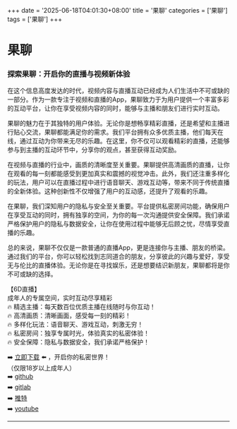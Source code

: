 +++
date = '2025-06-18T04:01:30+08:00'
title = '果聊'
categories = ['果聊']
tags = ['果聊']
+++

# 果聊

### 探索果聊：开启你的直播与视频新体验

在这个信息高度发达的时代，视频内容与直播互动已经成为人们生活中不可或缺的一部分。作为一款专注于视频和直播的App，果聊致力于为用户提供一个丰富多彩的互动平台，让你在享受视频内容的同时，能够与主播和朋友们进行实时互动。

果聊的魅力在于其独特的用户体验。无论你是想畅享精彩直播，还是希望和主播进行贴心交流，果聊都能满足你的需求。我们平台拥有众多优质主播，他们每天在线，通过互动为你带来无尽的乐趣。在这里，你不仅可以观看精彩的直播，还能够参与到主播的互动环节中，分享你的观点，甚至获得互动奖励。

在视频与直播的行业中，画质的清晰度至关重要。果聊提供高清画质的直播，让你在观看的每一刻都能感受到更加真实和震撼的视觉冲击。此外，我们还注重多样化的玩法，用户可以在直播过程中进行语音聊天、游戏互动等，带来不同于传统直播的全新体验。这种创新性不仅增强了用户的互动感，还提升了观看的乐趣。

在果聊，我们深知用户的隐私与安全至关重要。平台提供私密房间功能，确保用户在享受互动的同时，拥有独享的空间，为你的每一次沟通提供安全保障。我们承诺严格保护用户的隐私与数据安全，让你在使用过程中能够无后顾之忧，尽情享受直播的乐趣。

总的来说，果聊不仅仅是一款普通的直播App，更是连接你与主播、朋友的桥梁。通过我们的平台，你可以轻松找到志同道合的朋友，分享彼此的兴趣与爱好，享受无与伦比的直播体验。无论你是在寻找娱乐，还是想要结识新朋友，果聊都将是你不可或缺的选择。

【6D直播】  
成年人的专属空间，实时互动尽享精彩  
🔥 精选主播：每天数百位优质主播在线随时与你互动！  
🔥 高清画质：清晰画面，感受每一刻的精彩！  
🔥 多样化玩法：语音聊天、游戏互动，刺激无穷！  
🔥 私密房间：独享专属时光，体验真实的私密体验！  
🔥 安全保障：隐私与数据安全，我们承诺严格保护！  

➡️ [立即下载](https://down123.s3.ap-east-1.amazonaws.com/down/down.html?channelCode=blog) ⬅️ ，开启你的私密世界！  
（仅限18岁以上成年人）  
➡️ [github](https://aldult-live.github.io/)  
➡️ [gitlab](https://seo-09598d.gitlab.io/)  
➡️ [推特](https://x.com/wegame33)  
➡️ [youtube](https://www.youtube.com/@6Dlive)  

---
